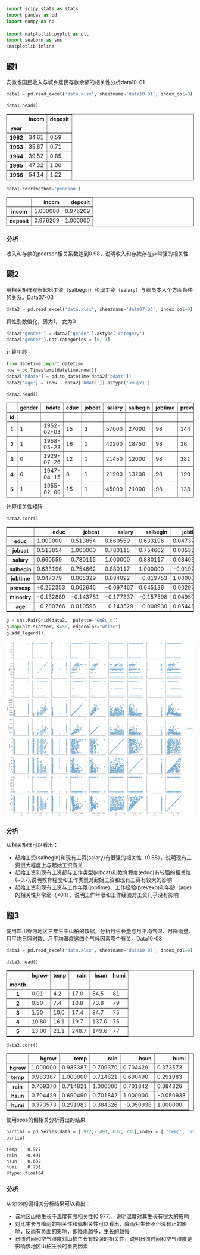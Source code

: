 

```python
import scipy.stats as stats
import pandas as pd
import numpy as np

import matplotlib.pyplot as plt
import seaborn as sns
%matplotlib inline
```

## 题1
安徽省国民收入与城乡居民存款余额的相关性分析data10-01



```python
data1 = pd.read_excel('data.xlsx', sheetname='data10-01', index_col=0)
```


```python
data1.head()
```




<div>
<table border="1" class="dataframe">
  <thead>
    <tr style="text-align: right;">
      <th></th>
      <th>incom</th>
      <th>deposit</th>
    </tr>
    <tr>
      <th>year</th>
      <th></th>
      <th></th>
    </tr>
  </thead>
  <tbody>
    <tr>
      <th>1962</th>
      <td>34.61</td>
      <td>0.59</td>
    </tr>
    <tr>
      <th>1963</th>
      <td>35.67</td>
      <td>0.71</td>
    </tr>
    <tr>
      <th>1964</th>
      <td>39.52</td>
      <td>0.85</td>
    </tr>
    <tr>
      <th>1965</th>
      <td>47.32</td>
      <td>1.00</td>
    </tr>
    <tr>
      <th>1966</th>
      <td>54.14</td>
      <td>1.22</td>
    </tr>
  </tbody>
</table>
</div>




```python
data1.corr(method='pearson')
```




<div>
<table border="1" class="dataframe">
  <thead>
    <tr style="text-align: right;">
      <th></th>
      <th>incom</th>
      <th>deposit</th>
    </tr>
  </thead>
  <tbody>
    <tr>
      <th>incom</th>
      <td>1.000000</td>
      <td>0.976209</td>
    </tr>
    <tr>
      <th>deposit</th>
      <td>0.976209</td>
      <td>1.000000</td>
    </tr>
  </tbody>
</table>
</div>



### 分析
收入和存款的pearson相关系数达到0.98，说明收入和存款存在非常强的相关性

## 题2 
用相关矩阵观察起始工资（salbegin）和现工资（salary）与雇员本人个方面条件的关系。Data07-03



```python
data2 = pd.read_excel('data.xlsx', sheetname='data07-03', index_col=0)
```

将性别数值化，男为1， 女为0


```python
data2['gender'] = data2['gender'].astype('category')
data2['gender'].cat.categories = [0, 1]
```

计算年龄


```python
from datetime import datetime
now = pd.Timestamp(datetime.now())
data2['bdate'] = pd.to_datetime(data2['bdate'])  
data2['age'] = (now - data2['bdate']).astype('<m8[Y]')
```


```python
data2.head()
```




<div>
<table border="1" class="dataframe">
  <thead>
    <tr style="text-align: right;">
      <th></th>
      <th>gender</th>
      <th>bdate</th>
      <th>educ</th>
      <th>jobcat</th>
      <th>salary</th>
      <th>salbegin</th>
      <th>jobtime</th>
      <th>prevexp</th>
      <th>minority</th>
      <th>age</th>
    </tr>
    <tr>
      <th>id</th>
      <th></th>
      <th></th>
      <th></th>
      <th></th>
      <th></th>
      <th></th>
      <th></th>
      <th></th>
      <th></th>
      <th></th>
    </tr>
  </thead>
  <tbody>
    <tr>
      <th>1</th>
      <td>1</td>
      <td>1952-02-03</td>
      <td>15</td>
      <td>3</td>
      <td>57000</td>
      <td>27000</td>
      <td>98</td>
      <td>144</td>
      <td>0</td>
      <td>65.0</td>
    </tr>
    <tr>
      <th>2</th>
      <td>1</td>
      <td>1958-05-23</td>
      <td>16</td>
      <td>1</td>
      <td>40200</td>
      <td>18750</td>
      <td>98</td>
      <td>36</td>
      <td>0</td>
      <td>59.0</td>
    </tr>
    <tr>
      <th>3</th>
      <td>0</td>
      <td>1929-07-26</td>
      <td>12</td>
      <td>1</td>
      <td>21450</td>
      <td>12000</td>
      <td>98</td>
      <td>381</td>
      <td>0</td>
      <td>88.0</td>
    </tr>
    <tr>
      <th>4</th>
      <td>0</td>
      <td>1947-04-15</td>
      <td>8</td>
      <td>1</td>
      <td>21900</td>
      <td>13200</td>
      <td>98</td>
      <td>190</td>
      <td>0</td>
      <td>70.0</td>
    </tr>
    <tr>
      <th>5</th>
      <td>1</td>
      <td>1955-02-09</td>
      <td>15</td>
      <td>1</td>
      <td>45000</td>
      <td>21000</td>
      <td>98</td>
      <td>138</td>
      <td>0</td>
      <td>62.0</td>
    </tr>
  </tbody>
</table>
</div>



计算相关性矩阵


```python
data2.corr()
```




<div>
<table border="1" class="dataframe">
  <thead>
    <tr style="text-align: right;">
      <th></th>
      <th>educ</th>
      <th>jobcat</th>
      <th>salary</th>
      <th>salbegin</th>
      <th>jobtime</th>
      <th>prevexp</th>
      <th>minority</th>
      <th>age</th>
    </tr>
  </thead>
  <tbody>
    <tr>
      <th>educ</th>
      <td>1.000000</td>
      <td>0.513854</td>
      <td>0.660559</td>
      <td>0.633196</td>
      <td>0.047379</td>
      <td>-0.252353</td>
      <td>-0.132889</td>
      <td>-0.280766</td>
    </tr>
    <tr>
      <th>jobcat</th>
      <td>0.513854</td>
      <td>1.000000</td>
      <td>0.780115</td>
      <td>0.754662</td>
      <td>0.005329</td>
      <td>0.062645</td>
      <td>-0.143781</td>
      <td>0.010596</td>
    </tr>
    <tr>
      <th>salary</th>
      <td>0.660559</td>
      <td>0.780115</td>
      <td>1.000000</td>
      <td>0.880117</td>
      <td>0.084092</td>
      <td>-0.097467</td>
      <td>-0.177337</td>
      <td>-0.143529</td>
    </tr>
    <tr>
      <th>salbegin</th>
      <td>0.633196</td>
      <td>0.754662</td>
      <td>0.880117</td>
      <td>1.000000</td>
      <td>-0.019753</td>
      <td>0.045136</td>
      <td>-0.157598</td>
      <td>-0.008930</td>
    </tr>
    <tr>
      <th>jobtime</th>
      <td>0.047379</td>
      <td>0.005329</td>
      <td>0.084092</td>
      <td>-0.019753</td>
      <td>1.000000</td>
      <td>0.002978</td>
      <td>0.049501</td>
      <td>0.054419</td>
    </tr>
    <tr>
      <th>prevexp</th>
      <td>-0.252353</td>
      <td>0.062645</td>
      <td>-0.097467</td>
      <td>0.045136</td>
      <td>0.002978</td>
      <td>1.000000</td>
      <td>0.144747</td>
      <td>0.803058</td>
    </tr>
    <tr>
      <th>minority</th>
      <td>-0.132889</td>
      <td>-0.143781</td>
      <td>-0.177337</td>
      <td>-0.157598</td>
      <td>0.049501</td>
      <td>0.144747</td>
      <td>1.000000</td>
      <td>0.111354</td>
    </tr>
    <tr>
      <th>age</th>
      <td>-0.280766</td>
      <td>0.010596</td>
      <td>-0.143529</td>
      <td>-0.008930</td>
      <td>0.054419</td>
      <td>0.803058</td>
      <td>0.111354</td>
      <td>1.000000</td>
    </tr>
  </tbody>
</table>
</div>




```python
g = sns.PairGrid(data2,  palette="GnBu_d")
g.map(plt.scatter, s=50, edgecolor="white")
g.add_legend();
```


![png](output_15_0.png)


### 分析
从相关矩阵可以看出：

 - 起始工资(salbegin)和现有工资(salary)有很强的相关性（0.88），说明现有工资很大程度上与起始工资有关
 - 起始工资和现有工资都与工作类型(jobcat)和教育程度(educ)有较强的相关性(~0.7),说明教育程度和工作类型对起始工资和现有工资有较大的影响
 - 起始工资和现有工资与工作年限(jobtime)、工作经验(prevexp)和年龄（age）的相关性非常弱（<0.1），说明工作年限和工作经验对工资几乎没有影响

## 题3
使用四川绵阳地区三年生中山柏的数据，分析月生长量与月平均气温、月降雨量、月平均日照时数、月平均湿度这四个气候因素哪个有关。Data10-03



```python
data3 = pd.read_excel('data.xlsx', sheetname='data10-03', index_col=0)
```


```python
data3.head()
```




<div>
<table border="1" class="dataframe">
  <thead>
    <tr style="text-align: right;">
      <th></th>
      <th>hgrow</th>
      <th>temp</th>
      <th>rain</th>
      <th>hsun</th>
      <th>humi</th>
    </tr>
    <tr>
      <th>month</th>
      <th></th>
      <th></th>
      <th></th>
      <th></th>
      <th></th>
    </tr>
  </thead>
  <tbody>
    <tr>
      <th>1</th>
      <td>0.01</td>
      <td>4.2</td>
      <td>17.0</td>
      <td>54.5</td>
      <td>81</td>
    </tr>
    <tr>
      <th>2</th>
      <td>0.50</td>
      <td>7.4</td>
      <td>10.8</td>
      <td>73.8</td>
      <td>79</td>
    </tr>
    <tr>
      <th>3</th>
      <td>1.50</td>
      <td>10.0</td>
      <td>17.4</td>
      <td>84.7</td>
      <td>75</td>
    </tr>
    <tr>
      <th>4</th>
      <td>10.80</td>
      <td>16.1</td>
      <td>19.7</td>
      <td>137.0</td>
      <td>75</td>
    </tr>
    <tr>
      <th>5</th>
      <td>13.00</td>
      <td>21.1</td>
      <td>248.7</td>
      <td>149.6</td>
      <td>77</td>
    </tr>
  </tbody>
</table>
</div>




```python
data3.corr()
```




<div>
<table border="1" class="dataframe">
  <thead>
    <tr style="text-align: right;">
      <th></th>
      <th>hgrow</th>
      <th>temp</th>
      <th>rain</th>
      <th>hsun</th>
      <th>humi</th>
    </tr>
  </thead>
  <tbody>
    <tr>
      <th>hgrow</th>
      <td>1.000000</td>
      <td>0.983387</td>
      <td>0.709370</td>
      <td>0.704429</td>
      <td>0.373573</td>
    </tr>
    <tr>
      <th>temp</th>
      <td>0.983387</td>
      <td>1.000000</td>
      <td>0.714821</td>
      <td>0.690490</td>
      <td>0.291983</td>
    </tr>
    <tr>
      <th>rain</th>
      <td>0.709370</td>
      <td>0.714821</td>
      <td>1.000000</td>
      <td>0.701842</td>
      <td>0.384326</td>
    </tr>
    <tr>
      <th>hsun</th>
      <td>0.704429</td>
      <td>0.690490</td>
      <td>0.701842</td>
      <td>1.000000</td>
      <td>-0.050938</td>
    </tr>
    <tr>
      <th>humi</th>
      <td>0.373573</td>
      <td>0.291983</td>
      <td>0.384326</td>
      <td>-0.050938</td>
      <td>1.000000</td>
    </tr>
  </tbody>
</table>
</div>



使用spss的偏相关分析得出的结果


```python
partial = pd.Series(data = [.977,-.491,.632,.731],index = [ 'temp', 'rain', 'hsun', 'humi'])
partial
```




    temp    0.977
    rain   -0.491
    hsun    0.632
    humi    0.731
    dtype: float64



### 分析

从spss的偏相关分析结果可以看出：
 
 - 该地区山柏生长于温度有强相关性(0.977)，说明温度对其生长有很大的影响
 - 对比生长与降雨的相关性和偏相关性可以看出，降雨对生长不但没有正的影响，反而有负面的影响，即降雨越多，生长的越慢
 - 日照时间和空气湿度对山柏生长有较强的相关性，说明日照时间和空气湿度是影响该地区山柏生长的重要因素

